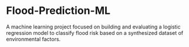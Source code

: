 # Flood-Prediction-ML
A machine learning project focused on building and evaluating a logistic regression model to classify flood risk based on a synthesized dataset of environmental factors.

